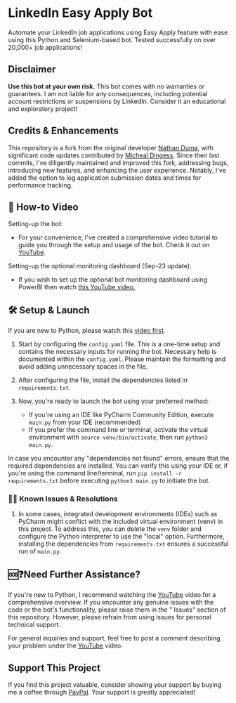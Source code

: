 # LinkedIn Easy Apply Bot

Automate your LinkedIn job applications using Easy Apply feature with ease using this Python and Selenium-based bot.
Tested successfully on over 20,000+ job applications!

## Disclaimer

**Use this bot at your own risk.** This bot comes with no warranties or guarantees. I am not liable for any
consequences, including potential account restrictions or suspensions by LinkedIn. Consider it an educational and
exploratory project!

## Credits & Enhancements

This repository is a fork from the original developer [Nathan Duma](https://github.com/NathanDuma), with significant
code updates contributed by [Micheal Dingess](https://github.com/madingess/). Since their last commits, I've diligently
maintained and improved this fork, addressing bugs, introducing new features, and enhancing the user experience.
Notably, I've added the option to log application submission dates and times for performance tracking.

## 🎥 How-to Video

Setting-up the bot:

* For your convenience, I've created a comprehensive video tutorial to guide you through the setup and usage of the bot.
Check it out on [YouTube](https://youtu.be/IXflenwJzhQ).

Setting-up the optional monitoring dashboard (Sep-23 update):

* If you wish to set up the optional bot monitoring dashboard using PowerBI then watch [this YouTube video.](https://youtu.be/4LH8WTrMCxw)

## 🛠️ Setup & Launch

If you are new to Python, please watch this [video first](https://youtu.be/IXflenwJzhQ).

1. Start by configuring the `config.yaml` file. This is a one-time setup and contains the necessary inputs for running
   the bot. Necessary help is documented within the `config.yaml`. Please maintain the formatting and avoid adding
   unnecessary spaces in the file.
2. After configuring the file, install the dependencies listed in `requirements.txt`.

3. Now, you're ready to launch the bot using your preferred method:

    - If you're using an IDE like PyCharm Community Edition, execute `main.py` from your IDE (recommended)
    - If you prefer the command line or terminal, activate the virtual environment with `source venv/bin/activate`, then
      run `python3 main.py`.

In case you encounter any "dependencies not found" errors, ensure that the required dependencies are installed. You can
verify this using your IDE or, if you're using the command line/terminal, run `pip install -r requirements.txt` before
executing `python3 main.py` to initiate the bot.

### 🐞🔧 Known Issues & Resolutions

1. In some cases, integrated development environments (IDEs) such as PyCharm might conflict with the included virtual
   environment (venv) in this project. To address this, you can delete the `venv` folder and configure the Python
   interpreter to use the "local" option. Furthermore, installing the dependencies from `requirements.txt` ensures a
   successful run of `main.py`.

## 🆘❓Need Further Assistance?

If you're new to Python, I recommend watching the [YouTube](https://youtu.be/IXflenwJzhQ) video for a comprehensive
overview. If you encounter any genuine issues with the code or the bot's functionality, please raise them in the "
Issues" section of this repository. However, please refrain from using issues for personal technical support.

For general inquiries and support, feel free to post a comment describing your problem under
the [YouTube](https://youtu.be/IXflenwJzhQ) video.

## Support This Project

If you find this project valuable, consider showing your support by buying me a coffee through
[PayPal](https://paypal.me/voidbydefault). Your support is greatly appreciated!
